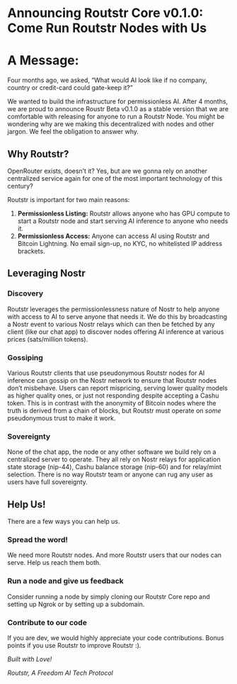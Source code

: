 # Announcing Routstr Core v0.1.0: Come Run Routstr Nodes with Us

# A Message: 
Four months ago, we asked, “What would AI look like if no company, country or credit-card could gate-keep it?”

We wanted to build the infrastructure for permissionless AI. After 4 months, we are proud to announce Roustr Beta v0.1.0 as a stable version that we are comfortable with releasing for anyone to run a Routstr Node. You might be wondering why are we making this decentralized with nodes and other jargon. We feel the obligation to answer why. 

## Why Routstr? 
OpenRouter exists, doesn’t it? Yes, but are we gonna rely on another centralized service again for one of the most important technology of this century? 

Routstr is important for two main reasons: 
1. **Permissionless Listing:** Routstr allows anyone who has GPU compute to start a Routstr node and start serving AI inference to anyone who needs it. 
2. **Permissionless Access:** Anyone can access AI using Routstr and Bitcoin Lightning. No email sign-up, no KYC, no whitelisted IP address brackets. 

## Leveraging Nostr
### Discovery
Routstr leverages the permissionlessness nature of Nostr to help anyone with access to AI to serve anyone that needs it. We do this by broadcasting a Nostr event to various Nostr relays which can then be fetched by any client (like our chat app) to discover nodes offering AI inference at various prices (sats/million tokens). 

### Gossiping
Various Routstr clients that use pseudonymous Routstr nodes for AI inference can gossip on the Nostr network to ensure that Routstr nodes don’t misbehave. Users can report mispricing, serving lower quality models as higher quality ones, or just not responding despite accepting a Cashu token. This is in contrast with the anonymity of Bitcoin nodes where the truth is derived from a chain of blocks, but Routstr must operate on _some_ pseudonymous trust to make it work. 

### Sovereignty
None of the chat app, the node or any other software we build rely on a centralized server to operate. They all rely on Nostr relays for application state storage (nip-44), Cashu balance storage (nip-60) and for relay/mint selection. There is no way Routstr team or anyone can rug any user as users have full sovereignty. 

## Help Us!
There are a few ways you can help us. 

### Spread the word!
We need more Routstr nodes. And more Routstr users that our nodes can serve. Help us reach them both. 

### Run a node and give us feedback
Consider running a node by simply cloning our Routstr Core repo and setting up Ngrok or by setting up a subdomain. 

### Contribute to our code
If you are dev, we would highly appreciate your code contributions. Bonus points if you use Routstr to improve Routstr :). 

_Built with Love!_ 

_Routstr, A Freedom AI Tech Protocol_
